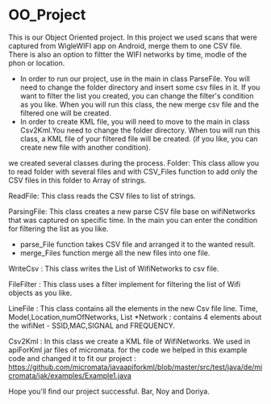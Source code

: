 # OO_Project
This is our Object Oriented project.
In this project we used scans that were captured from WigleWIFI app on Android, merge them to one CSV file.
There is also an option to filtter the WIFI networks by time, modle of the phon or location.

* In order to run our project, use in the main in class ParseFile. You will need to change the folder directory and insert some csv files in it. If you want to filter the list you created, you can change the filter's condition as you like. When you will run this class, the new merge csv file and the filtered one will be created.
* In order to create KML file, you will need to move to the main in class Csv2Kml.You need to change the folder directory. When tou will run this class, a KML file of your filtered file will be created. (if you like, you can create new file with another condition).

we created several classes during the process.
Folder:
This class allow you to read folder with several files and with CSV_Files function to add only the CSV files in this folder to Array of strings.

ReadFile: 
This class reads the CSV files to list of strings.

ParsingFile:
This class creates a new parse CSV file base on wifiNetworks that was captured on specific time.
In the main you can enter the condition for filtering the list as you like.
- parse_File function takes CSV file and arranged it to the wanted result.
- merge_Files function merge all the new files into one file.

WriteCsv :
This class writes the List of WifiNetworks to csv file.

FileFilter : 
This class uses a filter implement for filtering the list of Wifi objects as you like.

LineFile :
This class contains all the elements in the new Csv file line.
Time, Model,Location,numOfNetworks, List<Network>
*Network : contains 4 elements about the wifiNet - SSID,MAC,SIGNAL and FREQUENCY.

Csv2Kml : 
In this class we create a KML file of WifiNetworks. We used in apiForKml jar files of micromata.
for the code we helped in this example code and changed it to fit our project : https://github.com/micromata/javaapiforkml/blob/master/src/test/java/de/micromata/jak/examples/Example1.java

Hope you'll find our project successful.
Bar, Noy and Doriya.
